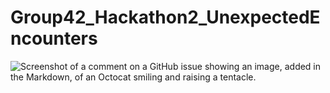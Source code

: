 # Group42_Hackathon2_UnexpectedEncounters
![Screenshot of a comment on a GitHub issue showing an image, added in the Markdown, of an Octocat smiling and raising a tentacle.](https://ibb.co/K6mXZYs)




